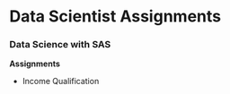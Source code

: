 <h1>Data Scientist Assignments </h1>


<h3>Data Science with SAS</h3>
    <b>Assignments</b><br>
    <ul>
        <li>Income Qualification</li>
    </ul>


